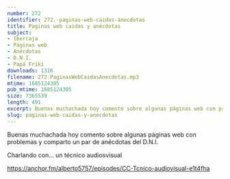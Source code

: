```yaml
---
number: 272
identifier: 272.-paginas-web-caidas-anecdotas
title: Paginas web caidas y anécdotas
subject:
- Ibercaja
- Páginas web
- Anécdotas
- D.N.I.
- Papá Friki
downloads: 1316
filename: 272.PaginasWebCaidasAnecdotas.mp3
mtime: 1685124305
pub_mtime: 1685124305
size: 7365539
length: 491
excerpt: Buenas muchachada hoy comento sobre algunas páginas web con problemas y comparto un par de anécdotas del DNI
slug: paginas-web-caidas-y-anecdotas
---
```

Buenas muchachada hoy comento sobre algunas páginas web con problemas y comparto un par de anécdotas del D.N.I.

Charlando con... un técnico audiosvisual

https://anchor.fm/alberto5757/episodes/CC-Tcnico-audiovisual-e1t4fha